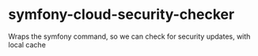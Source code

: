 # symfony-cloud-security-checker
Wraps the symfony command, so we can check for security updates, with local cache
